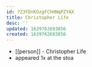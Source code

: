 ```yaml
---
id: 7Z3FDnKOzgFChHNqPZYAX
title: Christopher Life
desc: ''
updated: 1639762693856
created: 1639762693856
---
```



- [[person]] - Christopher Life
- appeared 1x at the stoa
